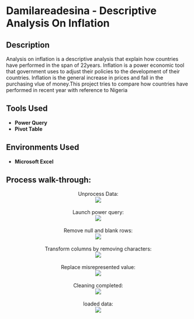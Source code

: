 <h1>Damilareadesina - Descriptive Analysis On Inflation</h1>

<h2>Description</h2>
Analysis on inflation is a descriptive analysis that explain how countries have performed in the span of 22years. Inflation is a power economic tool that government uses to adjust their policies to the development of their countries. Inflation is the general increase in prices and fall in the purchasing vlue of money.This project tries to compare how countries have performed in recent year with reference to Nigeria
<br />


<h2>Tools Used</h2>

- <b>Power  Query</b>
- <b>Pivot  Table</b>


<h2>Environments Used </h2>

- <b>Microsoft Excel</b>

<h2>Process walk-through:</h2>

<p align="center">
Unprocess Data: <br/>
<img src="https://user-images.githubusercontent.com/126564128/230754211-675ceba1-c056-4d02-bc27-cdda8d18037a.JPG"/>
<br />
<br />
Launch power query:  <br/>
<img src="https://user-images.githubusercontent.com/126564128/230532945-cfdc7308-6c1e-424c-987c-36cb11448c75.JPG"/>
<br />
<br />
Remove null and blank rows: <br/>
<img src="https://user-images.githubusercontent.com/126564128/230533727-fbc5bbc9-e77a-4f8f-8666-0834e3cdbd0b.JPG"/>
<br />
<br />
Transform columns by removing characters:  <br/>
<img src="https://user-images.githubusercontent.com/126564128/230533719-1a96f852-fe3e-4329-a9fa-93761b1e140a.JPG"/>
<br />
<br />
Replace misrepresented value:  <br/>
<img src="https://user-images.githubusercontent.com/126564128/230533741-3584afe7-1a40-4395-af40-565c5fea74f9.JPG"/>
<br />
<br />
Cleaning completed:  <br/>
<img src="https://user-images.githubusercontent.com/126564128/230533777-a9ba6818-d72e-49ee-8bb0-a05d60588d2c.JPG"/>
<br />
<br />
loaded data:  <br/>
<img src="https://user-images.githubusercontent.com/126564128/230533796-ac2bb7b7-c67f-4ab2-ab1f-83db724b7137.JPG"/>
</p>


<!--
 ```diff
- text in red
+ text in green
! text in orange
# text in gray
@@ text in purple (and bold)@@
```
--!>
